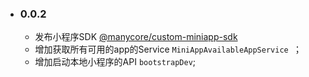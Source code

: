 - ### 0.0.2
    - 发布小程序SDK [@manycore/custom-miniapp-sdk](https://www.npmjs.com/package/@manycore/custom-miniapp-sdk)
    - 增加获取所有可用的app的Service `MiniAppAvailableAppService `；
    - 增加启动本地小程序的API `bootstrapDev`;